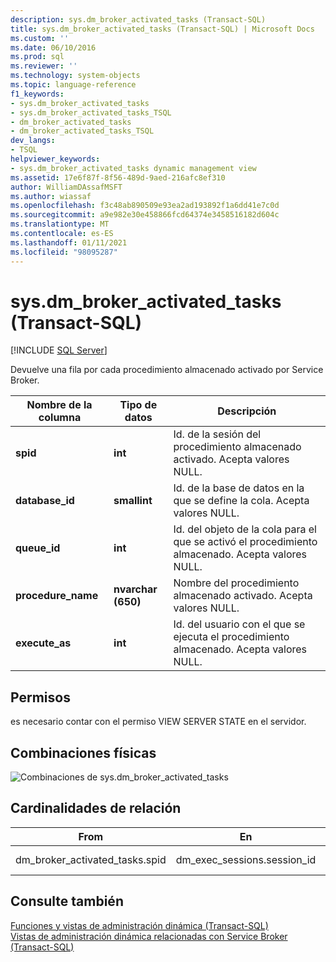 ```yaml
---
description: sys.dm_broker_activated_tasks (Transact-SQL)
title: sys.dm_broker_activated_tasks (Transact-SQL) | Microsoft Docs
ms.custom: ''
ms.date: 06/10/2016
ms.prod: sql
ms.reviewer: ''
ms.technology: system-objects
ms.topic: language-reference
f1_keywords:
- sys.dm_broker_activated_tasks
- sys.dm_broker_activated_tasks_TSQL
- dm_broker_activated_tasks
- dm_broker_activated_tasks_TSQL
dev_langs:
- TSQL
helpviewer_keywords:
- sys.dm_broker_activated_tasks dynamic management view
ms.assetid: 17e6f87f-8f56-489d-9aed-216afc8ef310
author: WilliamDAssafMSFT
ms.author: wiassaf
ms.openlocfilehash: f3c48ab890509e93ea2ad193892f1a6dd41e7c0d
ms.sourcegitcommit: a9e982e30e458866fcd64374e3458516182d604c
ms.translationtype: MT
ms.contentlocale: es-ES
ms.lasthandoff: 01/11/2021
ms.locfileid: "98095287"
---
```

# <a name="sysdm_broker_activated_tasks-transact-sql"></a>sys.dm_broker_activated_tasks (Transact-SQL)
[!INCLUDE [SQL Server](../../includes/applies-to-version/sqlserver.md)]

  Devuelve una fila por cada procedimiento almacenado activado por Service Broker.  
 

|Nombre de la columna|Tipo de datos|Descripción|  
|-----------------|---------------|-----------------|  
|**spid**|**int**|Id. de la sesión del procedimiento almacenado activado. Acepta valores NULL.|  
|**database_id**|**smallint**|Id. de la base de datos en la que se define la cola. Acepta valores NULL.|  
|**queue_id**|**int**|Id. del objeto de la cola para el que se activó el procedimiento almacenado. Acepta valores NULL.|  
|**procedure_name**|**nvarchar (650)**|Nombre del procedimiento almacenado activado. Acepta valores NULL.|  
|**execute_as**|**int**|Id. del usuario con el que se ejecuta el procedimiento almacenado. Acepta valores NULL.|  
  
## <a name="permissions"></a>Permisos  
 es necesario contar con el permiso VIEW SERVER STATE en el servidor.  
  
## <a name="physical-joins"></a>Combinaciones físicas  
 ![Combinaciones de sys.dm_broker_activated_tasks](../../relational-databases/system-dynamic-management-views/media/join-dm-broker-activated-tasks-1.gif "Combinaciones de sys.dm_broker_activated_tasks")  
  
## <a name="relationship-cardinalities"></a>Cardinalidades de relación  
  
|From|En|Relación|  
|----------|--------|------------------|  
|dm_broker_activated_tasks.spid|dm_exec_sessions.session_id|Uno a uno|  
  
## <a name="see-also"></a>Consulte también  
 [Funciones y vistas de administración dinámica &#40;Transact-SQL&#41;](~/relational-databases/system-dynamic-management-views/system-dynamic-management-views.md)   
 [Vistas de administración dinámica relacionadas con Service Broker &#40;Transact-SQL&#41;](../../relational-databases/system-dynamic-management-views/service-broker-related-dynamic-management-views-transact-sql.md)  
  
  

